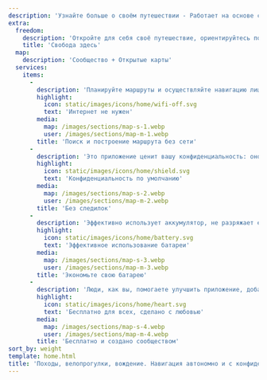 ```yaml
---
description: 'Узнайте больше о своём путешествии - Работает на основе сообщества'
extra:
  freedom:
    description: 'Откройте для себя своё путешествие, ориентируйтесь по миру, сохраняя конфиденциальность и вместе со сообществом.'
    title: 'Свобода здесь'
  map:
    description: 'Сообщество + Открытые карты'
  services:
    items:
      - 
        description: 'Планируйте маршруты и осуществляйте навигацию лишь за счёт GPS за границей – мобильные данные не нужны. Ищите путевые точки в дальних походах и велопрогулках.'
        highlight:
          icon: static/images/icons/home/wifi-off.svg
          text: 'Интернет не нужен'
        media:
          map: /images/sections/map-s-1.webp
          user: /images/sections/map-m-1.webp
        title: 'Поиск и построение маршрута без сети'
      - 
        description: 'Это приложение ценит вашу конфиденциальность: оно не идентифицирует пользователей и не собирает никакой информации о вас. CoMaps также проверяется <span class="text-icon"><svg viewBox="0 0 19 19"><use href="#icon-exodus"></use></svg> [Системой Exodus](https://reports.exodus-privacy.eu.org/reports/app.comaps.google/latest/).'
        highlight:
          icon: static/images/icons/home/shield.svg
          text: 'Конфиденциальность по умолчанию'
        media:
          map: /images/sections/map-s-2.webp
          user: /images/sections/map-m-2.webp
        title: 'Без следилок'
      - 
        description: 'Эффективно использует аккумулятор, не разряжает его, как другие навигационные приложения.'
        highlight:
          icon: static/images/icons/home/battery.svg
          text: 'Эффективное использование батареи'
        media:
          map: /images/sections/map-s-3.webp
          user: /images/sections/map-m-3.webp
        title: 'Экономьте свою батарею'
      - 
        description: 'Люди, как вы, помогаете улучшить приложение, добавляя локации в <span class="text-icon"><svg viewBox="0 0 19 19"><use href="#icon-open-street-map"></use></svg> [OpenStreetMap](https://openstreetmap.org)</span>, оставляя отзывы о функциях и внося улучшения кода на <span class="text-icon"><svg viewbox="0 0 4.233 4.233"> <use href="#icon-codeberg"></use></svg> [Codeberg](https://codeberg.org/comaps)</span> – мы создаём прекрасные карты вместе. CoMaps — ответвление от Organic Maps (и Maps.Me), развиваемое сообществом свободного ПО.'
        highlight:
          icon: static/images/icons/home/heart.svg
          text: 'Бесплатно для всех, сделано с любовью'
        media:
          map: /images/sections/map-s-4.webp
          user: /images/sections/map-m-4.webp
        title: 'Бесплатно и создано сообществом'
sort_by: weight
template: home.html
title: 'Походы, велопрогулки, вождение. Навигация автономно и с конфиденциальностью'
---
```

